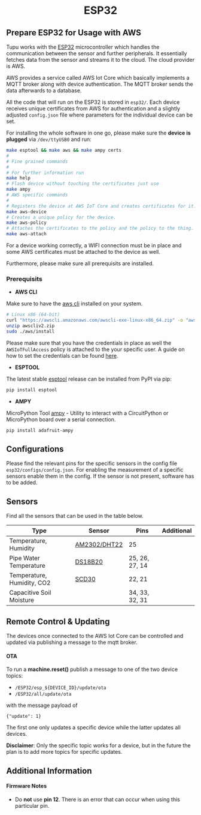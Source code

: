 <h1 align="center">
  <b>ESP32</b><br>
</h1>

## Prepare ESP32 for Usage with AWS

Tupu works with the [ESP32](https://www.espressif.com/en/products/socs/esp32) microcontroller which handles the communication between the sensor and further peripherals. It essentially fetches data from the sensor and streams it to the cloud. The cloud provider is AWS.

AWS provides a service called AWS Iot Core which basically implements a MQTT broker along with device authentication. The MQTT broker sends the data afterwards to a database.

All the code that will run on the ESP32 is stored in `esp32/`. Each device receives unique certificates 
from AWS for authentication and a slightly adjusted `config.json` file where parameters for the individual 
device can be set.

For installing the whole software in one go, please make sure the **device is plugged** via `/dev/ttyUSB0` and run:
```bash
make esptool && make aws && make ampy certs
#
# Fine grained commands
#
# For further information run 
make help
# Flash device without touching the certificates just use 
make ampy
# AWS specific commands
#
# Registers the device at AWS IoT Core and creates certificates for it.
make aws-device  
# Creates a unique policy for the device.
make aws-policy   
# Attaches the certificates to the policy and the policy to the thing.
make aws-attach   
```

For a device working correctly, a WIFI connection must be in place and some AWS certificates 
must be attached to the device as well.

Furthermore, please make sure all prerequisits are installed.

### Prerequisits

- **AWS CLI**

Make sure to have the [aws cli](https://docs.aws.amazon.com/cli/latest/userguide/getting-started-install.html) installed on your system. 

```bash
# Linux x86 (64-bit)
curl "https://awscli.amazonaws.com/awscli-exe-linux-x86_64.zip" -o "awscliv2.zip"
unzip awscliv2.zip
sudo ./aws/install 
```

Please make sure that you have the credentials in place as well the `AWSIoTFullAccess` policy is attached to the your specific user. A guide on how to set the credentials can be found [here](https://docs.aws.amazon.com/cli/latest/userguide/cli-configure-files.html).

- **ESPTOOL**

The latest stable [esptool](https://docs.espressif.com/projects/esptool/en/latest/esp32/installation.html) release can be installed from PyPI via pip:
```bash
pip install esptool 
```

- **AMPY**

MicroPython Tool [ampy](https://github.com/scientifichackers/ampy) - Utility to interact with a CircuitPython or MicroPython board over a serial connection.
```bash
pip install adafruit-ampy
```

## Configurations 

Please find the relevant pins for the specific sensors in the config file `esp32/configs/config.json`.
For enabling the measurement of a specific sensors enable them in the config. 
If the sensor is not present, software has to be added.


## Sensors 

Find all the sensors that can be used in the table below.

| Type  | Sensor | Pins | Additional |
| ---------------------------- | -------------- | -------------- | -------------- | 
| Temperature, Humidity | [AM2302/DHT22](https://cdn-shop.adafruit.com/datasheets/Digital+humidity+and+temperature+sensor+AM2302.pdf) | 25 |
| Pipe Water Temperature  | [DS18B20](https://www.analog.com/media/en/technical-documentation/data-sheets/ds18b20.pdf) | 25, 26, 27, 14 | |
| Temperature, Humidity, CO2 | [SCD30](https://wiki.seeedstudio.com/Grove-C02_Temperature_Humidity_Sensor-SCD30/) | 22, 21 | | 
| Capacitive Soil Moisture | | 34, 33, 32, 31 | |


## Remote Control & Updating
The devices once connected to the AWS Iot Core can be controlled and updated via publishing a message 
to the mqtt broker. 

#### OTA 
To run a **machine.reset()** publish a message to one of the two device topics:

- `/ESP32/esp_${DEVICE_ID}/update/ota`
- `/ESP32/all/update/ota`

with the message payload of
```
{"update": 1}
```

The first one only updates a specific device while the latter updates all devices.

**Disclaimer**: Only the specific topic works for a device, but in the future the plan is to add more 
topics for specific updates.

## Additional Information

#### Firmware Notes

- Do **not** use **pin 12**. There is an error that can occur when using this particular pin. 
